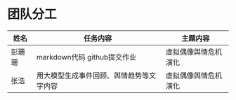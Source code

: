 # 团队分工
| 姓名   | 任务内容                                               | 主题内容                           |
| ------ | ------------------------------------------------------ | ---------------------------------- |
| 彭珊珊 |  markdown代码 github提交作业 |         虚拟偶像舆情危机演化                          |
| 张浩 | 用大模型生成事件回顾、舆情趋势等文字内容                     |      虚拟偶像舆情危机演化                     |
